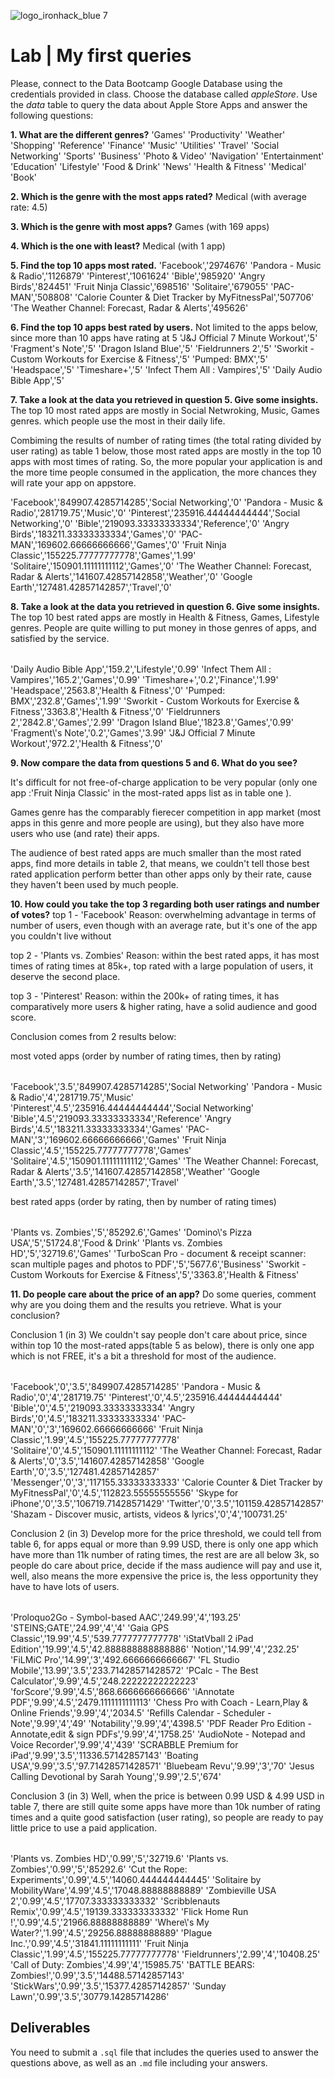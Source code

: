 ![logo_ironhack_blue 7](https://user-images.githubusercontent.com/23629340/40541063-a07a0a8a-601a-11e8-91b5-2f13e4e6b441.png)
# Lab | My first queries

Please, connect to the Data Bootcamp Google Database using the credentials provided in class. Choose the database called *appleStore*. Use the *data* table to query the data about Apple Store Apps and answer the following questions: 

**1. What are the different genres?**
'Games'
'Productivity'
'Weather'
'Shopping'
'Reference'
'Finance'
'Music'
'Utilities'
'Travel'
'Social Networking'
'Sports'
'Business'
'Photo & Video'
'Navigation'
'Entertainment'
'Education'
'Lifestyle'
'Food & Drink'
'News'
'Health & Fitness'
'Medical'
'Book'

**2. Which is the genre with the most apps rated?**
Medical (with average rate: 4.5)

**3. Which is the genre with most apps?**
Games (with 169 apps)

**4. Which is the one with least?**
Medical (with 1 app)

**5. Find the top 10 apps most rated.**
'Facebook','2974676'
'Pandora - Music & Radio','1126879'
'Pinterest','1061624'
'Bible','985920'
'Angry Birds','824451'
'Fruit Ninja Classic','698516'
'Solitaire','679055'
'PAC-MAN','508808'
'Calorie Counter & Diet Tracker by MyFitnessPal','507706'
'The Weather Channel: Forecast, Radar & Alerts','495626'

**6. Find the top 10 apps best rated by users.**
Not limited to the apps below, since more than 10 apps have rating at 5
'J&J Official 7 Minute Workout','5'
'Fragment\'s Note','5'
'Dragon Island Blue','5'
'Fieldrunners 2','5'
'Sworkit - Custom Workouts for Exercise & Fitness','5'
'Pumped: BMX','5'
'Headspace','5'
'Timeshare+','5'
'Infect Them All : Vampires','5'
'Daily Audio Bible App','5'

**7. Take a look at the data you retrieved in question 5. Give some insights.**
The top 10 most rated apps are mostly in Social Netwroking, Music, Games genres. which people use the most in their daily life.

Combiming the results of number of rating times (the total rating divided by user rating) as table 1 below,  those most rated apps are mostly in the top 10 apps with most times of rating. So, the more popular your application is and the more time people consumed in the application, the more chances they will rate your app on appstore.

<Table 1 - app's name/number of rating times/ genre/ price>
'Facebook','849907.4285714285','Social Networking','0'
'Pandora - Music & Radio','281719.75','Music','0'
'Pinterest','235916.44444444444','Social Networking','0'
'Bible','219093.33333333334','Reference','0'
'Angry Birds','183211.33333333334','Games','0'
'PAC-MAN','169602.66666666666','Games','0'
'Fruit Ninja Classic','155225.77777777778','Games','1.99'
'Solitaire','150901.11111111112','Games','0'
'The Weather Channel: Forecast, Radar & Alerts','141607.42857142858','Weather','0'
'Google Earth','127481.42857142857','Travel','0'


**8. Take a look at the data you retrieved in question 6. Give some insights.**
The top 10 best rated apps are mostly in Health & Fitness, Games, Lifestyle genres. People are quite willing to put money in those genres of apps, and satisfied by the service. 

<Table 2 - app's name/number of rating times/ genre/ price>
'Daily Audio Bible App','159.2','Lifestyle','0.99'
'Infect Them All : Vampires','165.2','Games','0.99'
'Timeshare+','0.2','Finance','1.99'
'Headspace','2563.8','Health & Fitness','0'
'Pumped: BMX','232.8','Games','1.99'
'Sworkit - Custom Workouts for Exercise & Fitness','3363.8','Health & Fitness','0'
'Fieldrunners 2','2842.8','Games','2.99'
'Dragon Island Blue','1823.8','Games','0.99'
'Fragment\'s Note','0.2','Games','3.99'
'J&J Official 7 Minute Workout','972.2','Health & Fitness','0'

**9. Now compare the data from questions 5 and 6. What do you see?**

It's difficult for not free-of-charge application to be very popular (only one app :'Fruit Ninja Classic' in the most-rated apps list as in table one ).

Games genre has the comparably fierecer competition in app market (most apps in this genre and more people are using), but they also have more users who use (and rate) their apps.

The audience of best rated apps are much smaller than the most rated apps, find more details in table 2,  that means, we couldn't tell those best rated application perform better than other apps only by their rate, cause they haven't been used by much people.

**10. How could you take the top 3 regarding both user ratings and number of votes?**
top 1 - 'Facebook'
Reason: overwhelming advantage in terms of number of users, even though with an average rate, but it's one of the app you couldn't live without

top 2 - 'Plants vs. Zombies'
Reason: within the best rated apps, it has most times of rating times at 85k+, top rated  with a large population of users, it deserve the second place.

top 3 - 'Pinterest'
Reason: within the 200k+ of rating times, it has comparatively more users & higher rating, have a solid audience and good score.

Conclusion comes from 2 results below:

most voted apps (order by number of rating times, then by rating)
<Table 3 - app's name/ user rating/ number of rating times/ genre>
'Facebook','3.5','849907.4285714285','Social Networking'
'Pandora - Music & Radio','4','281719.75','Music'
'Pinterest','4.5','235916.44444444444','Social Networking'
'Bible','4.5','219093.33333333334','Reference'
'Angry Birds','4.5','183211.33333333334','Games'
'PAC-MAN','3','169602.66666666666','Games'
'Fruit Ninja Classic','4.5','155225.77777777778','Games'
'Solitaire','4.5','150901.11111111112','Games'
'The Weather Channel: Forecast, Radar & Alerts','3.5','141607.42857142858','Weather'
'Google Earth','3.5','127481.42857142857','Travel'

best rated apps (order by rating, then by number of rating times)
<Table 4 - app's name/ user rating/ number of rating times/ genre>
'Plants vs. Zombies','5','85292.6','Games'
'Domino\'s Pizza USA','5','51724.8','Food & Drink'
'Plants vs. Zombies HD','5','32719.6','Games'
'TurboScan Pro - document & receipt scanner: scan multiple pages and photos to PDF','5','5677.6','Business'
'Sworkit - Custom Workouts for Exercise & Fitness','5','3363.8','Health & Fitness'


**11. Do people care about the price of an app?** Do some queries, comment why are you doing them and the results you retrieve. What is your conclusion?

Conclusion 1 (in 3)
We couldn't say people don't care about price, since within top 10 the most-rated apps(table 5 as below), there is only one app which is not FREE, it's a bit a threshold for most of the audience.

<Table 5 - app's name/price/ user_rating/ number of rating times>
'Facebook','0','3.5','849907.4285714285'
'Pandora - Music & Radio','0','4','281719.75'
'Pinterest','0','4.5','235916.44444444444'
'Bible','0','4.5','219093.33333333334'
'Angry Birds','0','4.5','183211.33333333334'
'PAC-MAN','0','3','169602.66666666666'
'Fruit Ninja Classic','1.99','4.5','155225.77777777778'
'Solitaire','0','4.5','150901.11111111112'
'The Weather Channel: Forecast, Radar & Alerts','0','3.5','141607.42857142858'
'Google Earth','0','3.5','127481.42857142857'
'Messenger','0','3','117155.33333333333'
'Calorie Counter & Diet Tracker by MyFitnessPal','0','4.5','112823.55555555556'
'Skype for iPhone','0','3.5','106719.71428571429'
'Twitter','0','3.5','101159.42857142857'
'Shazam - Discover music, artists, videos & lyrics','0','4','100731.25'

Conclusion 2 (in 3)
Develop more for the price threshold, we could tell from table 6, for apps equal or more than 9.99 USD, there is only one app which have more than 11k number of rating times, the rest are are all below 3k, so people do care about price, decide if the mass audience will pay and use it, well, also means the more expensive the price is, the less opportunity they have to have lots of users.

<Table 6 - app's name/price/ user_rating/ number of rating times>
'Proloquo2Go - Symbol-based AAC','249.99','4','193.25'
'STEINS;GATE','24.99','4','4'
'Gaia GPS Classic','19.99','4.5','539.7777777777778'
'iStatVball 2 iPad Edition','19.99','4.5','42.888888888888886'
'Notion','14.99','4','232.25'
'FiLMiC Pro','14.99','3','492.6666666666667'
'FL Studio Mobile','13.99','3.5','233.71428571428572'
'PCalc - The Best Calculator','9.99','4.5','248.22222222222223'
'forScore','9.99','4.5','868.6666666666666'
'iAnnotate PDF','9.99','4.5','2479.1111111111113'
'Chess Pro with Coach - Learn,Play & Online Friends','9.99','4','2034.5'
'Refills Calendar - Scheduler - Note','9.99','4','49'
'Notability','9.99','4','4398.5'
'PDF Reader Pro Edition - Annotate,edit & sign PDFs','9.99','4','1758.25'
'AudioNote - Notepad and Voice Recorder','9.99','4','439'
'SCRABBLE Premium for iPad','9.99','3.5','11336.57142857143'
'Boating USA','9.99','3.5','97.71428571428571'
'Bluebeam Revu','9.99','3','70'
'Jesus Calling Devotional by Sarah Young','9.99','2.5','674'

Conclusion 3 (in 3)
Well, when the price is between 0.99 USD & 4.99 USD in table 7, there are still quite some apps have more than 10k number of rating times and a quite good satisfaction (user rating), so people are ready to pay little price to use a paid application.

<Table 7 - app's name/price/ user_rating/ number of rating times>
'Plants vs. Zombies HD','0.99','5','32719.6'
'Plants vs. Zombies','0.99','5','85292.6'
'Cut the Rope: Experiments','0.99','4.5','14060.444444444445'
'Solitaire by MobilityWare','4.99','4.5','17048.88888888889'
'Zombieville USA 2','0.99','4.5','17707.333333333332'
'Scribblenauts Remix','0.99','4.5','19139.333333333332'
'Flick Home Run !','0.99','4.5','21966.88888888889'
'Where\'s My Water?','1.99','4.5','29256.88888888889'
'Plague Inc.','0.99','4.5','31841.11111111111'
'Fruit Ninja Classic','1.99','4.5','155225.77777777778'
'Fieldrunners','2.99','4','10408.25'
'Call of Duty: Zombies','4.99','4','15985.75'
'BATTLE BEARS: Zombies!','0.99','3.5','14488.57142857143'
'StickWars','0.99','3.5','15377.42857142857'
'Sunday Lawn','0.99','3.5','30779.14285714286'


## Deliverables 
You need to submit a `.sql` file that includes the queries used to answer the questions above, as well as an `.md` file including your answers. 
